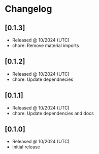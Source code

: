 # Changelog

## [0.1.3]

- Released @ 10/2024 (UTC)
- chore: Remove material imports

## [0.1.2]

- Released @ 10/2024 (UTC)
- chore: Update dependnecies

## [0.1.1]

- Released @ 10/2024 (UTC)
- chore: Update dependencies and docs

## [0.1.0]

- Released @ 10/2024 (UTC)
- Initial release
